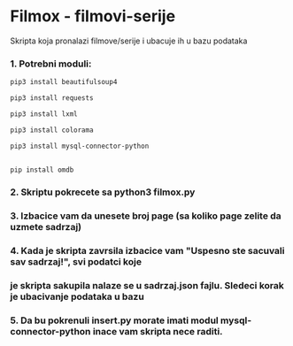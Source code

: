 # Filmox - filmovi-serije

Skripta koja pronalazi filmove/serije i ubacuje ih u bazu podataka

### 1. Potrebni moduli:

```bash
pip3 install beautifulsoup4
```
```bash
pip3 install requests
```
```bash
pip3 install lxml
```
```bash
pip3 install colorama
```
```bash
pip3 install mysql-connector-python
```
```bash

pip install omdb
```
### 2. Skriptu pokrecete sa python3 filmox.py
### 3. Izbacice vam da unesete broj page (sa koliko page zelite da uzmete sadrzaj)
### 4. Kada je skripta zavrsila izbacice vam "Uspesno ste sacuvali sav sadrzaj!", svi podatci koje
### je skripta sakupila nalaze se u sadrzaj.json fajlu. Sledeci korak je ubacivanje podataka u bazu
### 5. Da bu pokrenuli insert.py morate imati modul mysql-connector-python inace vam skripta nece raditi.


